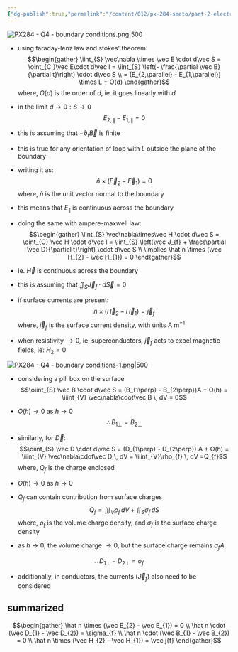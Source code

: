 ```yaml
---
{"dg-publish":true,"permalink":"/content/012/px-284-smeto/part-2-electromagnetic-theory/q-maxwell-s-equations-in-matter/px-284-q4-boundary-conditions/","noteIcon":"1","created":"2025-08-27T13:15:25.240+01:00","updated":"2025-03-10T13:06:27.000+00:00"}
---
```


![PX284 - Q4 - boundary conditions.png|500](/img/user/pics/PX284%20-%20Q4%20-%20boundary%20conditions.png)

- using faraday-lenz law and stokes' theorem:
$$\begin{gather}
\iint_{S} \vec\nabla \times \vec E \cdot d\vec S = \oint_{C }\vec E\cdot d\vec l = \iint_{S} \left(- \frac{\partial \vec B}{\partial t}\right) \cdot d\vec S \\
= (E_{2,\parallel} - E_{1,\parallel}) \times L + O(d)
\end{gather}$$
where, $O(d)$ is the order of $d$, ie. it goes linearly with $d$

- in the limit $d\to 0: S \to 0$
$$E_{2,\parallel} - E_{1,\parallel} = 0$$
- this is assuming that $-\partial_{t}\vec B$ is finite
- this is true for any orientation of loop with $L$ outside the plane of the boundary
- writing it as: 
$$\hat n \times (\vec E_{2} - \vec E_{1}) = 0$$
	where, $\hat n$ is the unit vector normal to the boundary
- this means that $E_\parallel$ is continuous across the boundary

- doing the same with ampere-maxwell law:
$$\begin{gather}
\iint_{S} \vec\nabla\times\vec H \cdot d\vec S  = \oint_{C}  \vec H \cdot d\vec l = \iint_{S} \left(\vec J_{f} + \frac{\partial \vec D}{\partial t}\right) \cdot d\vec S \\
\implies \hat n \times (\vec H_{2} - \vec H_{1}) = 0
\end{gather}$$
- ie. $\vec H$ is continuous across the boundary
- this is assuming that $\iint_{S} \vec J_{f} \cdot d\vec S = 0$
- if surface currents are present:
$$\hat n \times (\vec H_{2}  - \vec H_{1}) = \vec j_{f} $$
	where, $\vec j_{f}$ is the surface current density, with units A m$^{-1}$

- when resistivity $\to 0$, ie. superconductors, $\vec j_f$ acts to expel magnetic fields, ie: $H_{2} = 0$

![PX284 - Q4 - boundary conditions-1.png|500](/img/user/pics/PX284%20-%20Q4%20-%20boundary%20conditions-1.png)
$\newcommand{\oiint}{\subset\!\supset \!\!\!\!\!\!\!\!\!\!\iint}$
- considering a pill box on the surface
$$\oiint_{S} \vec B \cdot d\vec S = (B_{1\perp} - B_{2\perp})A + O(h) = \iiint_{V} \vec\nabla\cdot\vec B \, dV = 0$$
- $O(h) \to 0$ as $h\to0$
$$\therefore B_{1\perp} = B_{2\perp}$$
- similarly, for $\vec D:$
$$\oiint_{S} \vec D \cdot d\vec S  = (D_{1\perp} - D_{2\perp}) A + O(h) = \iiint_{V} \vec\nabla\cdot\vec  D \, dV = \iiint_{V}\rho_{f} \, dV =Q_{f}$$
	where, $Q_{f}$ is the charge enclosed
- $O(h) \to 0$ as $h\to0$
- $Q_f$ can contain contribution from surface charges
$$Q_{f} = \iiint_{V} \rho_{f} \, dV + \iint_{S} \sigma_{f}\,dS$$
	where, $\rho_{f}$ is the volume charge density, and $\sigma_{f}$ is the surface charge density

- as $h \to 0$, the volume charge $\to 0$, but the surface charge remains $\sigma_{f}A$

$$\therefore D_{1\perp} - D_{2\perp} = \sigma_{f}$$

- additionally, in conductors, the currents ($\vec J_{f}$) also need to be considered
## summarized
$$\begin{gather}
\hat n \times (\vec E_{2} - \vec E_{1}) = 0 \\
\hat n \cdot (\vec D_{1} - \vec D_{2}) = \sigma_{f} \\
\hat n \cdot (\vec B_{1} - \vec B_{2}) = 0 \\
\hat n \times (\vec H_{2} - \vec H_{1}) = \vec j{f} 
\end{gather}$$
